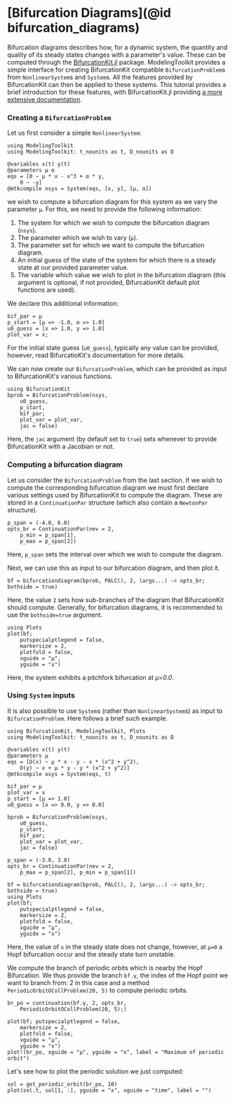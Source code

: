 # [Bifurcation Diagrams](@id bifurcation_diagrams)

Bifurcation diagrams describes how, for a dynamic system, the quantity and quality of its steady states changes with a parameter's value. These can be computed through the [BifurcationKit.jl](https://github.com/bifurcationkit/BifurcationKit.jl) package. ModelingToolkit provides a simple interface for creating BifurcationKit compatible `BifurcationProblem`s from `NonlinearSystem`s and `System`s. All the features provided by BifurcationKit can then be applied to these systems. This tutorial provides a brief introduction for these features, with BifurcationKit.jl providing [a more extensive documentation](https://bifurcationkit.github.io/BifurcationKitDocs.jl/stable/).

### Creating a `BifurcationProblem`

Let us first consider a simple `NonlinearSystem`:

```@example Bif1
using ModelingToolkit
using ModelingToolkit: t_nounits as t, D_nounits as D

@variables x(t) y(t)
@parameters μ α
eqs = [0 ~ μ * x - x^3 + α * y,
    0 ~ -y]
@mtkcompile nsys = System(eqs, [x, y], [μ, α])
```

we wish to compute a bifurcation diagram for this system as we vary the parameter `μ`. For this, we need to provide the following information:

 1. The system for which we wish to compute the bifurcation diagram (`nsys`).
 2. The parameter which we wish to vary (`μ`).
 3. The parameter set for which we want to compute the bifurcation diagram.
 4. An initial guess of the state of the system for which there is a steady state at our provided parameter value.
 5. The variable which value we wish to plot in the bifurcation diagram (this argument is optional, if not provided, BifurcationKit default plot functions are used).

We declare this additional information:

```@example Bif1
bif_par = μ
p_start = [μ => -1.0, α => 1.0]
u0_guess = [x => 1.0, y => 1.0]
plot_var = x;
```

For the initial state guess (`u0_guess`), typically any value can be provided, however, read BifurcatioKit's documentation for more details.

We can now create our `BifurcationProblem`, which can be provided as input to BifurcationKit's various functions.

```@example Bif1
using BifurcationKit
bprob = BifurcationProblem(nsys,
    u0_guess,
    p_start,
    bif_par;
    plot_var = plot_var,
    jac = false)
```

Here, the `jac` argument (by default set to `true`) sets whenever to provide BifurcationKit with a Jacobian or not.

### Computing a bifurcation diagram

Let us consider the `BifurcationProblem` from the last section. If we wish to compute the corresponding bifurcation diagram we must first declare various settings used by BifurcationKit to compute the diagram. These are stored in a `ContinuationPar` structure (which also contain a `NewtonPar` structure).

```@example Bif1
p_span = (-4.0, 6.0)
opts_br = ContinuationPar(nev = 2,
    p_min = p_span[1],
    p_max = p_span[2])
```

Here, `p_span` sets the interval over which we wish to compute the diagram.

Next, we can use this as input to our bifurcation diagram, and then plot it.

```@example Bif1
bf = bifurcationdiagram(bprob, PALC(), 2, (args...) -> opts_br; bothside = true)
```

Here, the value `2` sets how sub-branches of the diagram that BifurcationKit should compute. Generally, for bifurcation diagrams, it is recommended to use the `bothside=true` argument.

```@example Bif1
using Plots
plot(bf;
    putspecialptlegend = false,
    markersize = 2,
    plotfold = false,
    xguide = "μ",
    yguide = "x")
```

Here, the system exhibits a pitchfork bifurcation at *μ=0.0*.

### Using `System` inputs

It is also possible to use `System`s (rather than `NonlinearSystem`s) as input to `BifurcationProblem`. Here follows a brief such example.

```@example Bif2
using BifurcationKit, ModelingToolkit, Plots
using ModelingToolkit: t_nounits as t, D_nounits as D

@variables x(t) y(t)
@parameters μ
eqs = [D(x) ~ μ * x - y - x * (x^2 + y^2),
    D(y) ~ x + μ * y - y * (x^2 + y^2)]
@mtkcompile osys = System(eqs, t)

bif_par = μ
plot_var = x
p_start = [μ => 1.0]
u0_guess = [x => 0.0, y => 0.0]

bprob = BifurcationProblem(osys,
    u0_guess,
    p_start,
    bif_par;
    plot_var = plot_var,
    jac = false)

p_span = (-3.0, 3.0)
opts_br = ContinuationPar(nev = 2,
    p_max = p_span[2], p_min = p_span[1])

bf = bifurcationdiagram(bprob, PALC(), 2, (args...) -> opts_br; bothside = true)
using Plots
plot(bf;
    putspecialptlegend = false,
    markersize = 2,
    plotfold = false,
    xguide = "μ",
    yguide = "x")
```

Here, the value of `x` in the steady state does not change, however, at `μ=0` a Hopf bifurcation occur and the steady state turn unstable.

We compute the branch of periodic orbits which is nearby the Hopf Bifurcation. We thus provide the branch `bf.γ`, the index of the Hopf point we want to branch from: 2 in this case and a method `PeriodicOrbitOCollProblem(20, 5)` to compute periodic orbits.

```@example Bif2
br_po = continuation(bf.γ, 2, opts_br,
    PeriodicOrbitOCollProblem(20, 5);)

plot(bf; putspecialptlegend = false,
    markersize = 2,
    plotfold = false,
    xguide = "μ",
    yguide = "x")
plot!(br_po, xguide = "μ", yguide = "x", label = "Maximum of periodic orbit")
```

Let's see how to plot the periodic solution we just computed:

```@example Bif2
sol = get_periodic_orbit(br_po, 10)
plot(sol.t, sol[1, :], yguide = "x", xguide = "time", label = "")
```
